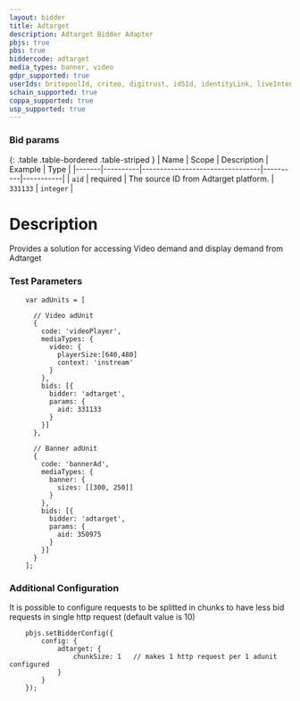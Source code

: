 ```yaml
---
layout: bidder
title: Adtarget
description: Adtarget Bidder Adapter
pbjs: true
pbs: true
biddercode: adtarget
media_types: banner, video
gdpr_supported: true
userIds: britepoolId, criteo, digitrust, id5Id, identityLink, liveIntentId, netId, parrableId, pubCommonId, unifiedId
schain_supported: true
coppa_supported: true
usp_supported: true
---
```


### Bid params

{: .table .table-bordered .table-striped }
| Name  | Scope    | Description                     | Example  | Type      |
|-------|----------|---------------------------------|----------|-----------|
| `aid` | required | The source ID from Adtarget platform. | `331133` | `integer` |


# Description

Provides a solution for accessing Video demand and display demand from Adtarget

### Test Parameters

```
    var adUnits = [

      // Video adUnit
      {
        code: 'videoPlayer',
        mediaTypes: {
          video: {
            playerSize:[640,480]
            context: 'instream'
          }
        },
        bids: [{
          bidder: 'adtarget',
          params: {
            aid: 331133
          }
        }]
      },

      // Banner adUnit
      {
        code: 'bannerAd',
        mediaTypes: {
          banner: {
            sizes: [[300, 250]]
          }
        },
        bids: [{
          bidder: 'adtarget',
          params: {
            aid: 350975
          }
        }]
      }
    ];
```

### Additional Configuration

It is possible to configure requests to be splitted in chunks to have less bid requests in single http request 
(default value is 10)

```
    pbjs.setBidderConfig({
        config: {              
            adtarget: {
                chunkSize: 1   // makes 1 http request per 1 adunit configured
            }
        }
    });
```
